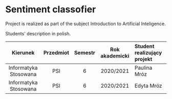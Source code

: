 # Sentiment classofier
Project is realized as part of the subject Introduction to Artificial Inteligence.

Students' description in polish.

| Kierunek              | Przedmiot            | Semestr | Rok akademicki |Student realizujący projekt|
| :-------------------: | :-------------------:| :-----: | :------------: |:--------------------------|
| Informatyka Stosowana | PSI                  | 6       | 2020/2021      |Paulina Mróz               |
| Informatyka Stosowana | PSI                  | 6       | 2020/2021      |Edyta Mróz                 |

